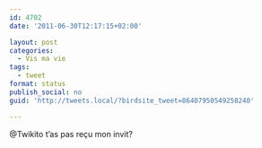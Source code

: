 ```yaml
---
id: 4702
date: '2011-06-30T12:17:15+02:00'

layout: post
categories:
  - Vis ma vie
tags:
  - tweet
format: status
publish_social: no
guid: 'http://tweets.local/?birdsite_tweet=86407950549258240'

---
```


@Twikito t’as pas reçu mon invit?